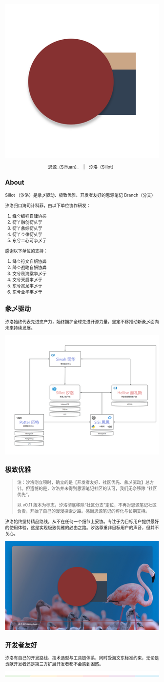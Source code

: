 <p align="center">
<img alt="Sillot" src="./app/stage/icon.png">
</p>

<p align="center">
<a href="README_zh_CN.md">思源（SiYuan）</a> | 汐洛（Sillot）

</p>

## About

Sillot （汐洛）是彖乄驱动、极致优雅、开发者友好的思源笔记 Branch（分支）

汐洛归口海司计科菲，由以下单位协作研发：

1. 绛亽编程自律协芔
2. 衍丫融创衍乆艼
3. 衍丫彖综衍乆艼
4. 衍丫亽律衍乆艼
5. 东兮二心可亊乄亍

感谢以下单位的支持：

1. 绛亽符文自妍协芔
2. 绛亽战略自妍协芔
3. 文兮秋海棠亊乄亍
4. 文兮天启亊乄亍
5. 东兮灵龙亊乄亍
6. 东兮业华亊乄亍

## 彖乄驱动

汐洛始终代表先进恣产力，始终拥护全球先进开源力量，坚定不移推动新彖乄面向未来持续发展。

<p align="center">
<img alt="framework" src="./screenshots/sillot/framework.png">
</p>

## 极致优雅

> 注：汐洛刚立项时，确立的是【开发者友好、社区优先、彖乄驱动】总方针。但遗憾的是，汐洛并未得到思源笔记社区的认可，我们无奈移除 “社区优先”。
>
> 以 v0.11 版本为标志，汐洛彻底移除“社区分支”定位，不再对思源笔记社区负责，开始了自己的漫漫探索之路。感谢思源笔记的孵化与长期支持。

汐洛始终坚持精品路线，从不在任何一个细节上妥协。专注于为目标用户提供最好的使用体验，这是实现极致优雅的必由之路。汐洛尊重非目标用户的声音，但并不关心。

<p align="center">
<img alt="framework" src="./screenshots/sillot/booting1.png">
</p>

## 开发者友好

汐洛有自己的开发路线、技术选型与工具链体系，同时受海文东标准约束，无论是贡献开发者还是第三方扩展开发者都不会感到困惑。

<p align="center">
<img alt="split" src="./.github/split.png">
</p>
